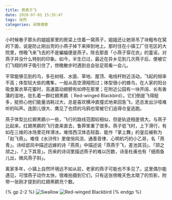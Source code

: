 ```yaml
---
title: 燕燕于飞
date: 2020-07-01 15:35:47
tags: 自然
categories: 闲情偶寄
---
```


小时候巷子那头的姐姐家里的房梁上住着一窝燕子，姐姐还让她哥吊了块粗布在窝的下面，说是防止刚出壳的小燕子掉下来摔到地上。那时住在小镇工厂住宅区的大院里，傍晚飞来飞去的不是蝙蝠便是燕子。除去那首「小燕子穿花衣」的童谣，对燕子并没什么特别的印象。如今，半生已过，最近在异乡见到几次燕子后，便被它们飞翔的样子吸引住了，傍晚散步时遇到总会驻足观看一会儿。
<!--more-->
平常能够见到的鸟，多在树枝、水面、草地、屋顶、电线杆附近活动，飞起的频率不高；体型较大些的鹰隼，一般从高空滑翔而过；体型很小的蜂鸟，在人家的阳台吸食薰衣草花蜜时，高速震动翅膀有如停在那里；在附近公园有一块开阔、长有香蒲的湿地，驻扎着一群红翅黑鹂（ Red-winged Blackbird）。它们倒是飞得挺多，挺担心他们能量消耗过大，总是喜欢横冲直撞式地来回急飞，还总发出沙哑难听的叫声。连胆儿很大、鹰见了也烦的乌鸦也常被它们追得仓皇逃跑。

燕子体型比红翅黑鹂小一些，飞行的路线范围较相似，但是轨迹相差很大。与燕子比起来，红翅黑鹂的飞行直来直去，鲁莽笨重了很多。燕子低飞时，上下滑行，有如在三维的冰场里花样滑冰。难怪西汉体态轻盈、能作「掌上舞」的皇后被称为「赵飞燕」。难怪《水浒传》里俊俏风流、通善音律、心明机巧的小乙哥，名「燕青」。诗经邶风中描述远嫁的诗「燕燕」中描述说「燕燕于飞，差池其羽」、「颉之颃之」、「上下其音」。历来的诗词里描述燕子的难以历数，诗圣杜甫也有「细雨鱼儿出，微风燕子斜」。

离家多年，小镇上自然环境远不如从前，老家的燕子可能也不多见了。这里偶尔能遇见，可惜燕子动作太快，很难拍摄到它们，只有这张傍晚天色太暗了的剪影，附带一张刚才提到的红翅黑鹂充个数。

{% gp 2-2 %}
<img src=https://i.loli.net/2020/07/02/fzIWpjlkv4QrRS7.jpg title= "Swallow" /> 
<img src=https://i.loli.net/2020/07/02/Bw6igG1YsO8myEU.jpg title="Red-winged Blackbird" />
{% endgp %}





